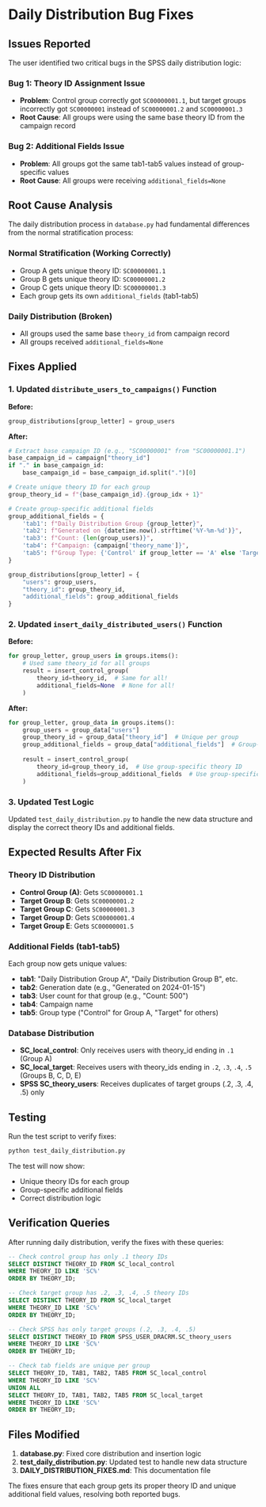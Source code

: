 # Daily Distribution Bug Fixes

## Issues Reported

The user identified two critical bugs in the SPSS daily distribution logic:

### Bug 1: Theory ID Assignment Issue
- **Problem**: Control group correctly got `SC00000001.1`, but target groups incorrectly got `SC00000001` instead of `SC00000001.2` and `SC00000001.3`
- **Root Cause**: All groups were using the same base theory ID from the campaign record

### Bug 2: Additional Fields Issue  
- **Problem**: All groups got the same tab1-tab5 values instead of group-specific values
- **Root Cause**: All groups were receiving `additional_fields=None`

## Root Cause Analysis

The daily distribution process in `database.py` had fundamental differences from the normal stratification process:

### Normal Stratification (Working Correctly)
- Group A gets unique theory ID: `SC00000001.1`
- Group B gets unique theory ID: `SC00000001.2`  
- Group C gets unique theory ID: `SC00000001.3`
- Each group gets its own `additional_fields` (tab1-tab5)

### Daily Distribution (Broken)
- All groups used the same base `theory_id` from campaign record
- All groups received `additional_fields=None`

## Fixes Applied

### 1. Updated `distribute_users_to_campaigns()` Function

**Before:**
```python
group_distributions[group_letter] = group_users
```

**After:**
```python
# Extract base campaign ID (e.g., "SC00000001" from "SC00000001.1")
base_campaign_id = campaign["theory_id"]
if "." in base_campaign_id:
    base_campaign_id = base_campaign_id.split(".")[0]

# Create unique theory ID for each group
group_theory_id = f"{base_campaign_id}.{group_idx + 1}"

# Create group-specific additional fields
group_additional_fields = {
    'tab1': f"Daily Distribution Group {group_letter}",
    'tab2': f"Generated on {datetime.now().strftime('%Y-%m-%d')}",
    'tab3': f"Count: {len(group_users)}",
    'tab4': f"Campaign: {campaign['theory_name']}",
    'tab5': f"Group Type: {'Control' if group_letter == 'A' else 'Target'}"
}

group_distributions[group_letter] = {
    "users": group_users,
    "theory_id": group_theory_id,
    "additional_fields": group_additional_fields
}
```

### 2. Updated `insert_daily_distributed_users()` Function

**Before:**
```python
for group_letter, group_users in groups.items():
    # Used same theory_id for all groups
    result = insert_control_group(
        theory_id=theory_id,  # Same for all!
        additional_fields=None  # None for all!
    )
```

**After:**
```python
for group_letter, group_data in groups.items():
    group_users = group_data["users"]
    group_theory_id = group_data["theory_id"]  # Unique per group
    group_additional_fields = group_data["additional_fields"]  # Group-specific
    
    result = insert_control_group(
        theory_id=group_theory_id,  # Use group-specific theory ID
        additional_fields=group_additional_fields  # Use group-specific fields
    )
```

### 3. Updated Test Logic

Updated `test_daily_distribution.py` to handle the new data structure and display the correct theory IDs and additional fields.

## Expected Results After Fix

### Theory ID Distribution
- **Control Group (A)**: Gets `SC00000001.1`
- **Target Group B**: Gets `SC00000001.2` 
- **Target Group C**: Gets `SC00000001.3`
- **Target Group D**: Gets `SC00000001.4`
- **Target Group E**: Gets `SC00000001.5`

### Additional Fields (tab1-tab5)
Each group now gets unique values:
- **tab1**: "Daily Distribution Group A", "Daily Distribution Group B", etc.
- **tab2**: Generation date (e.g., "Generated on 2024-01-15")
- **tab3**: User count for that group (e.g., "Count: 500")
- **tab4**: Campaign name
- **tab5**: Group type ("Control" for Group A, "Target" for others)

### Database Distribution
- **SC_local_control**: Only receives users with theory_id ending in `.1` (Group A)
- **SC_local_target**: Receives users with theory_ids ending in `.2`, `.3`, `.4`, `.5` (Groups B, C, D, E)
- **SPSS SC_theory_users**: Receives duplicates of target groups (.2, .3, .4, .5) only

## Testing

Run the test script to verify fixes:
```bash
python test_daily_distribution.py
```

The test will now show:
- Unique theory IDs for each group
- Group-specific additional fields
- Correct distribution logic

## Verification Queries

After running daily distribution, verify the fixes with these queries:

```sql
-- Check control group has only .1 theory IDs
SELECT DISTINCT THEORY_ID FROM SC_local_control 
WHERE THEORY_ID LIKE 'SC%'
ORDER BY THEORY_ID;

-- Check target group has .2, .3, .4, .5 theory IDs
SELECT DISTINCT THEORY_ID FROM SC_local_target 
WHERE THEORY_ID LIKE 'SC%'
ORDER BY THEORY_ID;

-- Check SPSS has only target groups (.2, .3, .4, .5)
SELECT DISTINCT THEORY_ID FROM SPSS_USER_DRACRM.SC_theory_users 
WHERE THEORY_ID LIKE 'SC%'
ORDER BY THEORY_ID;

-- Check tab fields are unique per group
SELECT THEORY_ID, TAB1, TAB2, TAB5 FROM SC_local_control 
WHERE THEORY_ID LIKE 'SC%'
UNION ALL
SELECT THEORY_ID, TAB1, TAB2, TAB5 FROM SC_local_target 
WHERE THEORY_ID LIKE 'SC%'
ORDER BY THEORY_ID;
```

## Files Modified

1. **database.py**: Fixed core distribution and insertion logic
2. **test_daily_distribution.py**: Updated test to handle new data structure
3. **DAILY_DISTRIBUTION_FIXES.md**: This documentation file

The fixes ensure that each group gets its proper theory ID and unique additional field values, resolving both reported bugs. 